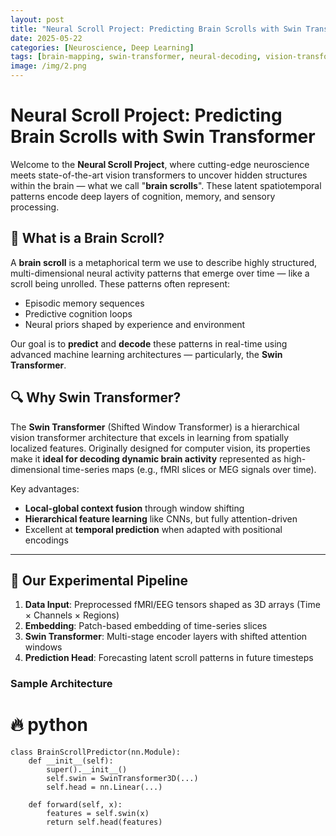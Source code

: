 ```yaml
---
layout: post
title: "Neural Scroll Project: Predicting Brain Scrolls with Swin Transformer"
date: 2025-05-22
categories: [Neuroscience, Deep Learning]
tags: [brain-mapping, swin-transformer, neural-decoding, vision-transformer, PDF]
image: /img/2.png
---
```


# Neural Scroll Project: Predicting Brain Scrolls with Swin Transformer

Welcome to the **Neural Scroll Project**, where cutting-edge neuroscience meets state-of-the-art vision transformers to uncover hidden structures within the brain — what we call "**brain scrolls**". These latent spatiotemporal patterns encode deep layers of cognition, memory, and sensory processing.

## 🧠 What is a Brain Scroll?

A **brain scroll** is a metaphorical term we use to describe highly structured, multi-dimensional neural activity patterns that emerge over time — like a scroll being unrolled. These patterns often represent:

- Episodic memory sequences
- Predictive cognition loops
- Neural priors shaped by experience and environment

Our goal is to **predict** and **decode** these patterns in real-time using advanced machine learning architectures — particularly, the **Swin Transformer**.

## 🔍 Why Swin Transformer?

The **Swin Transformer** (Shifted Window Transformer) is a hierarchical vision transformer architecture that excels in learning from spatially localized features. Originally designed for computer vision, its properties make it **ideal for decoding dynamic brain activity** represented as high-dimensional time-series maps (e.g., fMRI slices or MEG signals over time).

Key advantages:

- **Local-global context fusion** through window shifting
- **Hierarchical feature learning** like CNNs, but fully attention-driven
- Excellent at **temporal prediction** when adapted with positional encodings

---

## 🧪 Our Experimental Pipeline

1. **Data Input**: Preprocessed fMRI/EEG tensors shaped as 3D arrays (Time × Channels × Regions)
2. **Embedding**: Patch-based embedding of time-series slices
3. **Swin Transformer**: Multi-stage encoder layers with shifted attention windows
4. **Prediction Head**: Forecasting latent scroll patterns in future timesteps

### Sample Architecture

# 🔥 python

    class BrainScrollPredictor(nn.Module):
        def __init__(self):
            super().__init__()
            self.swin = SwinTransformer3D(...)
            self.head = nn.Linear(...)

        def forward(self, x):
            features = self.swin(x)
            return self.head(features)